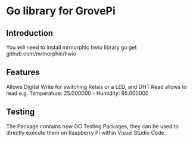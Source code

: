 # Go library for GrovePi

## Introduction
You will need to install mrmorphic hwio library
go get github.com/mrmorphic/hwio

## Features
Allows Digital Write for switching Relais or a LED, and DHT Read allows to read e.g. Temperature: 25.000000 - Humidity: 95.000000

## Testing
The Package contains now GO Testing Packages, they can be used to directly execute them on Raspberry Pi within Visual Studio Code. 
